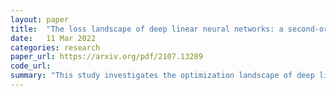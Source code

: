 ```yaml
---
layout: paper
title:  "The loss landscape of deep linear neural networks: a second-order analysis"
date:   11 Mar 2022
categories: research
paper_url: https://arxiv.org/pdf/2107.13289
code_url: 
summary: "This study investigates the optimization landscape of deep linear neural networks with square loss, focusing on the role of non-strict saddle points in algorithm dynamics, which has been previously understudied. the authors conduct a comprehensive second-order analysis, identifying global minimizers, strict, and non-strict saddle points among all critical points, alongside their critical values. Our findings, based on conditions related to the ranks of partial matrix products, contribute insights into global convergence and implicit regularization observed in optimizing linear neural networks. Additionally, the authors offer an explicit parameterization of global minimizers and identify extensive sets of strict and non-strict saddle points."
---
```


